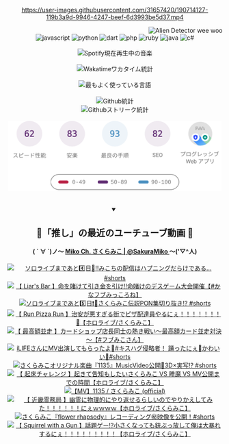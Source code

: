 <!-- START: HERO IMAGE GIF ////////// ////////// ////////// -->
<!-- <img src="@/../assets/img/gaming/ghost-of-tsushima.gif" width="100%"  alt="nellyXinwei's Hero Gif Image"/> -->
<!-- END: HERO IMAGE GIF ////////// ////////// ////////// -->

<div align="center" >  
  
<!-- START:ワンピース 第1015話「ルフィはRED ROCを使う」 -->
<https://user-images.githubusercontent.com/31657420/190714127-119b3a9d-9946-4247-beef-6d3993be5d37.mp4>
<!-- END:ワンピース 第1015話「ルフィはRED ROCを使う」 -->

<!-- START:VISITOR COUNTER -->
<div width="100%" align="right">
<img src="https://komarev.com/ghpvc/?username=nellyXinwei&label=🛸&color=grey&style=for-the-badge&labelcolor=ffffff" alt="Alien Detector wee woo"/>
</div>
<!-- END:VISITOR COUNTER -->

<!-- START: PROGRAMMING LANGUAGES -->
<!-- 色彩 Color Scheme:
#961E3A, #8A0D42, #5A0640, #4F265E, #2B355A, #3E759B, #CC4246,
#BB2649, #AD1052, #700750, #633075, #364270, #4E92C2, #FF5357
Sauce: https://www.webcreatorbox.com/inspiration/pantone-2023
-->

<img src="https://img.shields.io/badge/javascript%20-%23BB2649.svg?&style=for-the-badge&logo=javascript&logoColor=white&labelColor=961E3A" alt="javascript"/>
<img src="https://img.shields.io/badge/python%20-%23AD1052.svg?&style=for-the-badge&logo=python&logoColor=white&labelColor=8A0D42" alt="python" />
<img src="https://img.shields.io/badge/dart%20-%23700750.svg?&style=for-the-badge&logo=dart&logoColor=white&labelColor=5A0640" alt="dart"/>
<img src="https://img.shields.io/badge/php%20-%23633075.svg?&style=for-the-badge&logo=php&logoColor=white&labelColor=4F265E" alt="php"/>
<img src="https://img.shields.io/badge/ruby%20-%23364270.svg?&style=for-the-badge&logo=ruby&logoColor=white&labelColor=2B355A" alt="ruby"/>
<img src="https://img.shields.io/badge/java%20-%234E92C2.svg?&style=for-the-badge&logo=openjdk&logoColor=white&labelColor=3E759B" alt="java"/>
<img src="https://img.shields.io/badge/c%23-%23FF5357.svg?style=for-the-badge&logo=c-sharp&logoColor=white&labelColor=CC4246" alt="c#"/>  
<!-- END: PROGRAMMING LANGUAGES -->

<br>
<br>

<!-- START: MUSIC STATUS -->
  <!-- <a href="https://newojima-gsrs-20220114.vercel.app/api/now-playing?open">
    <img src="https://newojima-gsrs-20220114.vercel.app/api/now-playing" alt="Spotify現在再生中の音楽">
  </a> -->
  <img src="https://newojima-grss-20230114.vercel.app/api/spotify?border_color=transparent" alt="Spotify現在再生中の音楽" width="280px">
<!-- END: MUSIC STATUS -->

<br>
<br>

<!-- START: GITHUB STATUS -->
<!-- 色彩 Color Scheme:  #BB2649, #AD1052, #700750, #633075 -->
<img align="center" src="https://newojima-grs-20230109.vercel.app/api/wakatime?username=newojima&layout=compact&langs_count=10&locale=ja&hide_title=false&title_color=fff&hide_border=true&text_color=fff&bg_color=BB2649,BB2649,633075,633075&hide=other,css,html,bash,xml,git%20config,makefile,properties,yaml,markdown,text,json,jsx" alt="Wakatimeワカタイム統計" width="500px"/>

<br>
<br>

<!-- 色彩 Color Scheme:  #633075, #364270, #4E92C2 -->
  <img align="center" src="https://newojima-grs-20230109.vercel.app/api/top-langs?username=newojima&layout=compact&text_color=fff&icon_color=fff&hide_border=true&&locale=ja&hide_title=false&title_color=fff&include_all_commits=true&card_width=445&langs_count=11&hide=c%23,powershell,shaderlab,hlsl,makefile,jupyter%20notebook,python,html,css,shell,batchfile,less,liquid,hack,scss&bg_color=4F265E,633075,4E92C2" alt="最もよく使っている言語" width="500px"/>

<br>
<br>

<!-- 色彩 Color Scheme:  #4E92C2, #FF5357 -->
  <img align="center" src="https://newojima-grs-20230109.vercel.app/api?username=newojima&rank_icon=github&show_icons=true&&locale=ja&title_color=fff&text_color=fff&icon_color=fff&hide_border=true&hide_title=false&count_private=true&include_all_commits=true&card_width=495&disable_animations=true&bg_color=4E92C2,4E92C2,FF5357" alt="Github統計" width="500px"/>

<br>

<img align="center" src="https://streak-stats.demolab.com?user=newojima&theme=dark&hide_border=true&locale=ja&ring=BB2649&stroke=222222&background=151515&sideLabels=BB2649&currStreakLabel=ffffff&border=BB2649&fire=FF5357&currStreakNum=ffffff&sideNums=FF5357&dates=ffffff" alt="Githubストリーク統計" width="500px"/>

<br>
<br>

  <img align="center" width="500px" src="@/../assets/img/page-insights.svg" alt="Githubページの洞察"/>
  
</div>
<!-- END: GITHUB STATUS -->

<br>
<br>

<div align="center">
<details open>
  <summary>

  </summary>

  <h2 align="center">🌸「推し」の最近のユーチューブ動画 🌸</h2>
  <h4>
  ( ´ ∀ `)ノ～ 
  <a href="https://www.youtube.com/@SakuraMiko">Miko Ch. さくらみこ | @SakuraMiko
  </a>
   ～('▽^人)
  </h4>

  <!-- BEGIN YOUTUBE-CARDS -->
<a href="https://www.youtube.com/watch?v=WxEx1Cxa8AI"><img src="https://ytcards.demolab.com/?id=WxEx1Cxa8AI&title=%E3%82%BD%E3%83%AD%E3%83%A9%E3%82%A4%E3%83%96%E3%81%BE%E3%81%A7%E3%81%82%E3%81%A84%EF%B8%8F%E2%83%A3%E6%97%A5%F0%9F%8E%89%E2%80%BC%EF%B8%8F%E3%81%BF%E3%81%93%E3%81%A1%E3%81%AE%E9%85%8D%E4%BF%A1%E3%81%AF%E3%83%8F%E3%83%97%E3%83%8B%E3%83%B3%E3%82%B0%E3%81%A0%E3%82%89%E3%81%91%E3%81%A7%E3%81%82%E3%82%8B%E2%80%A6+%23shorts&lang=ja&timestamp=1729602064&background_color=%230d1117&title_color=%23ffffff&stats_color=%23dedede&max_title_lines=1&width=187&border_radius=5&duration=59" alt="ソロライブまであと4️⃣日🎉‼️みこちの配信はハプニングだらけである… #shorts" title="ソロライブまであと4️⃣日🎉‼️みこちの配信はハプニングだらけである… #shorts"></a>
<a href="https://www.youtube.com/watch?v=1fHj_hYNXxo"><img src="https://ytcards.demolab.com/?id=1fHj_hYNXxo&title=%E3%80%90+Liar%27s+Bar+%E3%80%91%E5%91%BD%E3%82%92%E8%B3%AD%E3%81%91%E3%81%A6%E5%BC%95%E3%81%8D%E9%87%91%E3%82%92%E5%BC%95%E3%81%91%E2%80%BC%E5%91%BD%E8%B3%AD%E3%81%91%E3%81%AE%E3%83%87%E3%82%B9%E3%82%B2%E3%83%BC%E3%83%A0%E5%A4%A7%E4%BC%9A%E9%96%8B%E5%82%AC%E3%80%90%23%E3%81%8B%E3%81%AA%E3%83%95%E3%83%96%E3%81%BF%E3%81%A3%E3%81%93%E3%82%8D%E3%81%AD%E3%80%91&lang=ja&timestamp=1729601931&background_color=%230d1117&title_color=%23ffffff&stats_color=%23dedede&max_title_lines=1&width=187&border_radius=5&duration=6512" alt="【 Liar's Bar 】命を賭けて引き金を引け‼命賭けのデスゲーム大会開催【#かなフブみっころね】" title="【 Liar's Bar 】命を賭けて引き金を引け‼命賭けのデスゲーム大会開催【#かなフブみっころね】"></a>
<a href="https://www.youtube.com/watch?v=8Moz6XTd8OE"><img src="https://ytcards.demolab.com/?id=8Moz6XTd8OE&title=%E3%82%BD%E3%83%AD%E3%83%A9%E3%82%A4%E3%83%96%E3%81%BE%E3%81%A7%E3%81%82%E3%81%A85%EF%B8%8F%E2%83%A3%E6%97%A5%E2%9D%97%EF%B8%8F%F0%9F%8C%B8%E3%81%95%E3%81%8F%E3%82%89%E3%81%BF%E3%81%93%E4%BC%9D%E8%AA%ACPON%E9%9B%86%E5%88%87%E3%82%8A%E6%8A%9C%E3%81%8D%E2%81%89%EF%B8%8F+%23shorts&lang=ja&timestamp=1729501207&background_color=%230d1117&title_color=%23ffffff&stats_color=%23dedede&max_title_lines=1&width=187&border_radius=5&duration=60" alt="ソロライブまであと5️⃣日❗️🌸さくらみこ伝説PON集切り抜き⁉️ #shorts" title="ソロライブまであと5️⃣日❗️🌸さくらみこ伝説PON集切り抜き⁉️ #shorts"></a>
<a href="https://www.youtube.com/watch?v=qt1cDP9u-cU"><img src="https://ytcards.demolab.com/?id=qt1cDP9u-cU&title=%E3%80%90+Run+Pizza+Run+%E3%80%91%E6%B2%BB%E5%AE%89%E3%81%8C%E6%82%AA%E3%81%99%E3%81%8E%E3%82%8B%E8%A1%97%E3%81%A7%E3%83%94%E3%82%B6%E9%85%8D%E9%81%94%E5%93%A1%E3%82%84%E3%82%8B%E3%81%AB%E3%81%87%EF%BC%81%EF%BC%81%EF%BC%81%EF%BC%81%EF%BC%81%EF%BC%81%EF%BC%81%F0%9F%8D%95%E3%80%90%E3%83%9B%E3%83%AD%E3%83%A9%E3%82%A4%E3%83%96%2F%E3%81%95%E3%81%8F%E3%82%89%E3%81%BF%E3%81%93%E3%80%91&lang=ja&timestamp=1729436082&background_color=%230d1117&title_color=%23ffffff&stats_color=%23dedede&max_title_lines=1&width=187&border_radius=5&duration=8835" alt="【 Run Pizza Run 】治安が悪すぎる街でピザ配達員やるにぇ！！！！！！！🍕【ホロライブ/さくらみこ】" title="【 Run Pizza Run 】治安が悪すぎる街でピザ配達員やるにぇ！！！！！！！🍕【ホロライブ/さくらみこ】"></a>
<a href="https://www.youtube.com/watch?v=iGYiJVHA8xs"><img src="https://ytcards.demolab.com/?id=iGYiJVHA8xs&title=%E3%80%90+%E6%9C%80%E9%AB%98%E9%A1%8D%E4%B8%A6%E8%B5%B0+%E3%80%91%E3%82%AB%E3%83%BC%E3%83%89%E3%82%B7%E3%83%A7%E3%83%83%E3%83%97%E5%BA%97%E9%95%B7%E5%90%8C%E5%A3%AB%E3%81%AE%E7%86%B1%E3%81%8D%E6%88%A6%E3%81%84%EF%BD%9E%E6%9C%80%E9%AB%98%E9%A1%8D%E3%82%AB%E3%83%BC%E3%83%89%E4%B8%A6%E8%B5%B0%E5%AF%BE%E6%B1%BA%EF%BD%9E%E3%80%90%23%E3%83%95%E3%83%96%E3%81%BF%E3%81%93%E3%81%95%E3%82%93%E3%80%91&lang=ja&timestamp=1729417171&background_color=%230d1117&title_color=%23ffffff&stats_color=%23dedede&max_title_lines=1&width=187&border_radius=5&duration=19181" alt="【 最高額並走 】カードショップ店長同士の熱き戦い～最高額カード並走対決～【#フブみこさん】" title="【 最高額並走 】カードショップ店長同士の熱き戦い～最高額カード並走対決～【#フブみこさん】"></a>
<a href="https://www.youtube.com/watch?v=G6Z2r2-uhYY"><img src="https://ytcards.demolab.com/?id=G6Z2r2-uhYY&title=iLIFE%E3%81%95%E3%82%93%E3%81%ABMV%E5%87%BA%E6%BC%94%E3%81%97%E3%81%A6%E3%82%82%E3%82%89%E3%81%A3%E3%81%9F%E3%82%88%F0%9F%A5%B0%23%E3%82%AD%E3%82%B9%E3%83%8F%E3%82%B0%E4%BE%B5%E7%95%A5%E8%80%85%EF%BC%81+%E8%B8%8A%E3%81%A3%E3%81%9F%E3%81%AB%E3%81%87%F0%9F%8C%B8%E3%81%8B%E3%82%8F%E3%81%84%E3%81%84%F0%9F%A9%B7%23shorts&lang=ja&timestamp=1729328422&background_color=%230d1117&title_color=%23ffffff&stats_color=%23dedede&max_title_lines=1&width=187&border_radius=5&duration=19" alt="iLIFEさんにMV出演してもらったよ🥰#キスハグ侵略者！ 踊ったにぇ🌸かわいい🩷#shorts" title="iLIFEさんにMV出演してもらったよ🥰#キスハグ侵略者！ 踊ったにぇ🌸かわいい🩷#shorts"></a>
<a href="https://www.youtube.com/watch?v=Jt2hP9gHYTM"><img src="https://ytcards.demolab.com/?id=Jt2hP9gHYTM&title=%E3%81%95%E3%81%8F%E3%82%89%E3%81%BF%E3%81%93%E3%82%AA%E3%83%AA%E3%82%B8%E3%83%8A%E3%83%AB%E6%A5%BD%E6%9B%B2%E3%80%8E1135%E3%80%8FMusicVideo%E5%85%AC%E9%96%8B%F0%9F%8C%B83D%C3%97%E5%AE%9F%E5%86%99%E2%81%89+%23shorts&lang=ja&timestamp=1729319700&background_color=%230d1117&title_color=%23ffffff&stats_color=%23dedede&max_title_lines=1&width=187&border_radius=5&duration=31" alt="さくらみこオリジナル楽曲『1135』MusicVideo公開🌸3D×実写⁉ #shorts" title="さくらみこオリジナル楽曲『1135』MusicVideo公開🌸3D×実写⁉ #shorts"></a>
<a href="https://www.youtube.com/watch?v=-wagxC_Ghms"><img src="https://ytcards.demolab.com/?id=-wagxC_Ghms&title=%E3%80%90+%E8%B5%B7%E5%BA%8A%E3%83%81%E3%83%A3%E3%83%AC%E3%83%B3%E3%82%B8+%E3%80%91%E8%B5%B7%E3%81%8D%E3%81%A6%E5%91%8A%E7%9F%A5%E3%82%82%E3%81%97%E3%81%9F%E3%81%84%E3%81%95%E3%81%8F%E3%82%89%E3%81%BF%E3%81%93+VS+%E7%9D%A1%E9%AD%94+VS+MV%E5%85%AC%E9%96%8B%E3%81%BE%E3%81%A7%E3%81%AE%E6%99%82%E9%96%93%E3%80%90%E3%83%9B%E3%83%AD%E3%83%A9%E3%82%A4%E3%83%96%2F%E3%81%95%E3%81%8F%E3%82%89%E3%81%BF%E3%81%93%E3%80%91&lang=ja&timestamp=1729305478&background_color=%230d1117&title_color=%23ffffff&stats_color=%23dedede&max_title_lines=1&width=187&border_radius=5&duration=1559" alt="【 起床チャレンジ 】起きて告知もしたいさくらみこ VS 睡魔 VS MV公開までの時間【ホロライブ/さくらみこ】" title="【 起床チャレンジ 】起きて告知もしたいさくらみこ VS 睡魔 VS MV公開までの時間【ホロライブ/さくらみこ】"></a>
<a href="https://www.youtube.com/watch?v=6UFDwp3EFQY"><img src="https://ytcards.demolab.com/?id=6UFDwp3EFQY&title=%E3%80%90MV%E3%80%911135+%2F+%E3%81%95%E3%81%8F%E3%82%89%E3%81%BF%E3%81%93+%28official%29&lang=ja&timestamp=1729305248&background_color=%230d1117&title_color=%23ffffff&stats_color=%23dedede&max_title_lines=1&width=187&border_radius=5&duration=246" alt="【MV】1135 / さくらみこ (official)" title="【MV】1135 / さくらみこ (official)"></a>
<a href="https://www.youtube.com/watch?v=rftemPsW6k8"><img src="https://ytcards.demolab.com/?id=rftemPsW6k8&title=%E3%80%90+%E8%BF%91%E7%95%BF%E9%9C%8A%E5%8B%99%E5%B1%80+%E3%80%91%E5%B9%BD%E9%9C%8A%E3%81%AB%E7%89%A9%E7%90%86%E7%9A%84%E3%81%AB%E3%82%84%E3%82%8A%E8%BF%94%E3%81%9B%E3%82%8B%E3%82%89%E3%81%97%E3%81%84%E3%81%AE%E3%81%A7%E3%82%84%E3%82%8A%E3%81%8B%E3%81%88%E3%81%97%E3%81%A6%E3%81%BF%E3%81%9F%EF%BC%81%EF%BC%81%EF%BC%81%EF%BC%81%EF%BC%81%EF%BC%81%E3%81%AB%E3%81%87%EF%BD%97%EF%BD%97%EF%BD%97%EF%BD%97%E3%80%90%E3%83%9B%E3%83%AD%E3%83%A9%E3%82%A4%E3%83%96%2F%E3%81%95%E3%81%8F%E3%82%89%E3%81%BF%E3%81%93%E3%80%91&lang=ja&timestamp=1729275914&background_color=%230d1117&title_color=%23ffffff&stats_color=%23dedede&max_title_lines=1&width=187&border_radius=5&duration=17783" alt="【 近畿霊務局 】幽霊に物理的にやり返せるらしいのでやりかえしてみた！！！！！！にぇｗｗｗｗ【ホロライブ/さくらみこ】" title="【 近畿霊務局 】幽霊に物理的にやり返せるらしいのでやりかえしてみた！！！！！！にぇｗｗｗｗ【ホロライブ/さくらみこ】"></a>
<a href="https://www.youtube.com/watch?v=1_oqLfZg6EU"><img src="https://ytcards.demolab.com/?id=1_oqLfZg6EU&title=%E3%81%95%E3%81%8F%E3%82%89%E3%81%BF%E3%81%93%E3%80%8Eflower+rhapsody%E3%80%8F%E3%83%AC%E3%82%B3%E3%83%BC%E3%83%87%E3%82%A3%E3%83%B3%E3%82%B0%E3%8A%99%EF%B8%8F%E6%98%A0%E5%83%8F%E3%82%92%E5%85%AC%E9%96%8B%EF%BC%81%23shorts&lang=ja&timestamp=1729155601&background_color=%230d1117&title_color=%23ffffff&stats_color=%23dedede&max_title_lines=1&width=187&border_radius=5&duration=34" alt="さくらみこ『flower rhapsody』レコーディング㊙️映像を公開！#shorts" title="さくらみこ『flower rhapsody』レコーディング㊙️映像を公開！#shorts"></a>
<a href="https://www.youtube.com/watch?v=YKTQNN0sujM"><img src="https://ytcards.demolab.com/?id=YKTQNN0sujM&title=%E3%80%90+Squirrel+with+a+Gun+%E3%80%91%E8%A9%B1%E9%A1%8C%E3%82%B2%E3%83%BC%E2%81%89%E5%B0%8F%E3%81%95%E3%81%8F%E3%81%AA%E3%81%A3%E3%81%A6%E3%82%82%E9%8A%83%E3%81%B6%E3%81%A3%E6%94%BE%E3%81%97%E3%81%A6%E4%BF%BA%E3%81%AF%E5%A4%A7%E6%9A%B4%E3%82%8C%E3%81%99%E3%82%8B%E3%81%AB%E3%81%87%EF%BC%81%EF%BC%81%EF%BC%81%EF%BC%81%EF%BC%81%EF%BC%81%EF%BC%81%EF%BC%81%EF%BC%81%E3%80%90%E3%83%9B%E3%83%AD%E3%83%A9%E3%82%A4%E3%83%96%2F%E3%81%95%E3%81%8F%E3%82%89%E3%81%BF%E3%81%93%E3%80%91&lang=ja&timestamp=1728921769&background_color=%230d1117&title_color=%23ffffff&stats_color=%23dedede&max_title_lines=1&width=187&border_radius=5&duration=10178" alt="【 Squirrel with a Gun 】話題ゲー⁉小さくなっても銃ぶっ放して俺は大暴れするにぇ！！！！！！！！！【ホロライブ/さくらみこ】" title="【 Squirrel with a Gun 】話題ゲー⁉小さくなっても銃ぶっ放して俺は大暴れするにぇ！！！！！！！！！【ホロライブ/さくらみこ】"></a>
<!-- END YOUTUBE-CARDS -->

</div>
  
</details>
